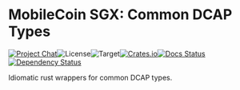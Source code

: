 # MobileCoin SGX: Common DCAP Types

[![Project Chat][chat-image]][chat-link]<!--
-->![License][license-image]<!--
-->![Target][target-image]<!--
-->[![Crates.io][crate-image]][crate-link]<!--
-->[![Docs Status][docs-image]][docs-link]<!--
-->[![Dependency Status][deps-image]][deps-link]

Idiomatic rust wrappers for common DCAP types.

[chat-image]: https://img.shields.io/discord/844353360348971068?style=flat-square
[chat-link]: https://mobilecoin.chat
[license-image]: https://img.shields.io/crates/l/mc-sgx-dcap-types?style=flat-square
[target-image]: https://img.shields.io/badge/target-any-brightgreen?style=flat-square
[crate-image]: https://img.shields.io/crates/v/mc-sgx-dcap-types.svg?style=flat-square
[crate-link]: https://crates.io/crates/mc-sgx-dcap-types
[docs-image]: https://img.shields.io/docsrs/mc-sgx-dcap-types?style=flat-square
[docs-link]: https://docs.rs/crate/mc-sgx-dcap-types
[deps-image]: https://deps.rs/crate/mc-sgx-dcap-types/0.6.1/status.svg?style=flat-square
[deps-link]: https://deps.rs/crate/mc-sgx-dcap-types/0.6.1
